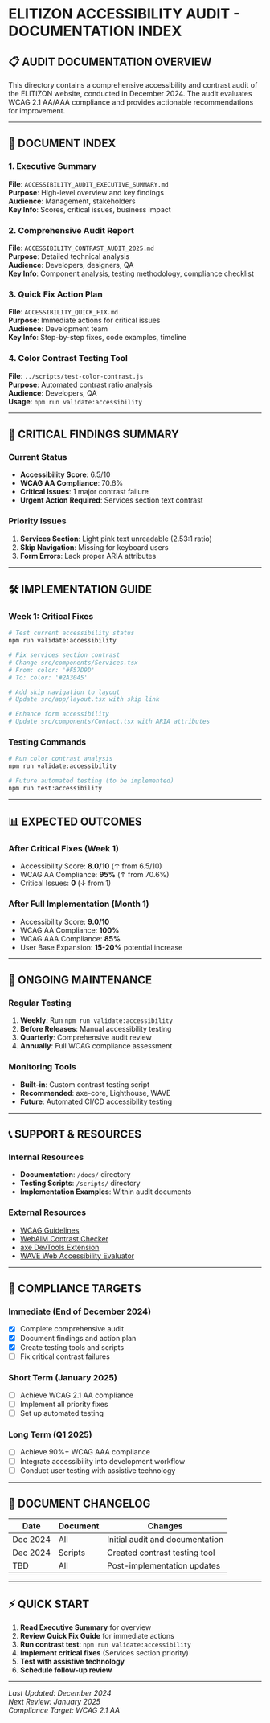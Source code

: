 # ELITIZON ACCESSIBILITY AUDIT - DOCUMENTATION INDEX

## 📋 AUDIT DOCUMENTATION OVERVIEW

This directory contains a comprehensive accessibility and contrast audit of the ELITIZON website, conducted in December 2024. The audit evaluates WCAG 2.1 AA/AAA compliance and provides actionable recommendations for improvement.

---

## 📑 DOCUMENT INDEX

### 1. Executive Summary
**File**: `ACCESSIBILITY_AUDIT_EXECUTIVE_SUMMARY.md`  
**Purpose**: High-level overview and key findings  
**Audience**: Management, stakeholders  
**Key Info**: Scores, critical issues, business impact  

### 2. Comprehensive Audit Report
**File**: `ACCESSIBILITY_CONTRAST_AUDIT_2025.md`  
**Purpose**: Detailed technical analysis  
**Audience**: Developers, designers, QA  
**Key Info**: Component analysis, testing methodology, compliance checklist  

### 3. Quick Fix Action Plan
**File**: `ACCESSIBILITY_QUICK_FIX.md`  
**Purpose**: Immediate actions for critical issues  
**Audience**: Development team  
**Key Info**: Step-by-step fixes, code examples, timeline  

### 4. Color Contrast Testing Tool
**File**: `../scripts/test-color-contrast.js`  
**Purpose**: Automated contrast ratio analysis  
**Audience**: Developers, QA  
**Usage**: `npm run validate:accessibility`  

---

## 🚨 CRITICAL FINDINGS SUMMARY

### Current Status
- **Accessibility Score**: 6.5/10
- **WCAG AA Compliance**: 70.6%
- **Critical Issues**: 1 major contrast failure
- **Urgent Action Required**: Services section text contrast

### Priority Issues
1. **Services Section**: Light pink text unreadable (2.53:1 ratio)
2. **Skip Navigation**: Missing for keyboard users
3. **Form Errors**: Lack proper ARIA attributes

---

## 🛠️ IMPLEMENTATION GUIDE

### Week 1: Critical Fixes
```bash
# Test current accessibility status
npm run validate:accessibility

# Fix services section contrast
# Change src/components/Services.tsx
# From: color: '#F57D9D' 
# To: color: '#2A3045'

# Add skip navigation to layout
# Update src/app/layout.tsx with skip link

# Enhance form accessibility
# Update src/components/Contact.tsx with ARIA attributes
```

### Testing Commands
```bash
# Run color contrast analysis
npm run validate:accessibility

# Future automated testing (to be implemented)
npm run test:accessibility
```

---

## 📊 EXPECTED OUTCOMES

### After Critical Fixes (Week 1)
- Accessibility Score: **8.0/10** (↑ from 6.5/10)
- WCAG AA Compliance: **95%** (↑ from 70.6%)
- Critical Issues: **0** (↓ from 1)

### After Full Implementation (Month 1)
- Accessibility Score: **9.0/10**
- WCAG AA Compliance: **100%**
- WCAG AAA Compliance: **85%**
- User Base Expansion: **15-20%** potential increase

---

## 🔄 ONGOING MAINTENANCE

### Regular Testing
1. **Weekly**: Run `npm run validate:accessibility`
2. **Before Releases**: Manual accessibility testing
3. **Quarterly**: Comprehensive audit review
4. **Annually**: Full WCAG compliance assessment

### Monitoring Tools
- **Built-in**: Custom contrast testing script
- **Recommended**: axe-core, Lighthouse, WAVE
- **Future**: Automated CI/CD accessibility testing

---

## 📞 SUPPORT & RESOURCES

### Internal Resources
- **Documentation**: `/docs/` directory
- **Testing Scripts**: `/scripts/` directory
- **Implementation Examples**: Within audit documents

### External Resources
- [WCAG Guidelines](https://www.w3.org/WAI/WCAG21/quickref/)
- [WebAIM Contrast Checker](https://webaim.org/resources/contrastchecker/)
- [axe DevTools Extension](https://www.deque.com/axe/devtools/)
- [WAVE Web Accessibility Evaluator](https://wave.webaim.org/)

---

## 🎯 COMPLIANCE TARGETS

### Immediate (End of December 2024)
- [x] Complete comprehensive audit
- [x] Document findings and action plan
- [x] Create testing tools and scripts
- [ ] Fix critical contrast failures

### Short Term (January 2025)
- [ ] Achieve WCAG 2.1 AA compliance
- [ ] Implement all priority fixes
- [ ] Set up automated testing

### Long Term (Q1 2025)
- [ ] Achieve 90%+ WCAG AAA compliance
- [ ] Integrate accessibility into development workflow
- [ ] Conduct user testing with assistive technology

---

## 📝 DOCUMENT CHANGELOG

| Date | Document | Changes |
|------|----------|---------|
| Dec 2024 | All | Initial audit and documentation |
| Dec 2024 | Scripts | Created contrast testing tool |
| TBD | All | Post-implementation updates |

---

## ⚡ QUICK START

1. **Read Executive Summary** for overview
2. **Review Quick Fix Guide** for immediate actions
3. **Run contrast test**: `npm run validate:accessibility`
4. **Implement critical fixes** (Services section priority)
5. **Test with assistive technology**
6. **Schedule follow-up review**

---

*Last Updated: December 2024*  
*Next Review: January 2025*  
*Compliance Target: WCAG 2.1 AA*

